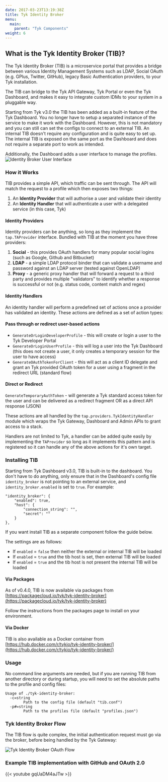 ```yaml
---
date: 2017-03-23T13:19:38Z
title: Tyk Identity Broker
menu:
  main:
    parent: "Tyk Components"
weight: 6 
---
```


## What is the Tyk Identity Broker (TIB)?

The Tyk Identity Broker (TIB) is a microservice portal that provides a bridge between various Identity Management Systems such as LDAP, Social OAuth (e.g. GPlus, Twitter, GitHub), legacy Basic Authentication providers, to your Tyk installation.

The TIB can bridge to the Tyk API Gateway, Tyk Portal or even the Tyk Dashboard, and makes it easy to integrate custom IDMs to your system in a pluggable way.

Starting from Tyk v3.0  the TIB has been added as a built-in feature of the Tyk Dashboard. You no longer have to setup a separated instance of the service to make it work with the Dashboard. However, this is not mandatory and you can still can set the configs to connect to an external TIB. An internal TIB doesn't require any configuration and is quite easy to set up. The internal TIB is exposed on the same port as the Dashboard and does not require a separate port to work as intended.

Additionally, the Dashboard adds a user interface to manage the profiles. 
![Identity Broker User Interface](https://user-images.githubusercontent.com/35005482/82677001-f20fb600-9c64-11ea-8ed3-2973b1d51463.gif)

### How it Works

TIB provides a simple API, which traffic can be sent through. The API will match the request to a profile which then exposes two things:

1. An **Identity Provider** that will authorise a user and validate their identity
2. An **Identity Handler** that will authenticate a user with a delegated service (in this case, Tyk)

#### Identity Providers

Identity providers can be anything, so long as they implement the `tap.TAProvider` interface. Bundled with TIB at the moment you have three providers:

1. **Social** - this provides OAuth handlers for many popular social logins (such as Google, Github and Bitbucket)
2. **LDAP** - a simple LDAP protocol binder that can validate a username and password against an LDAP server (tested against OpenLDAP)
3. **Proxy** - a generic proxy handler that will forward a request to a third party and provides multiple "validators" to identify whether a response is successful or not (e.g. status code, content match and regex)

#### Identity Handlers

An identity handler will perform a predefined set of actions once a provider has validated an identity. These actions are defined as a set of action types:

#### Pass through or redirect user-based actions

* `GenerateOrLoginDeveloperProfile` - this will create or login a user to the Tyk Developer Portal
* `GenerateOrLoginUserProfile` - this will log a user into the Tyk Dashboard (this does not create a user, it only creates a temporary session for the user to have access)
* `GenerateOAuthTokenForClient` - this will act as a client ID delegate and grant an Tyk provided OAuth token for a user using a fragment in the redirect URL (standard flow)

#### Direct or Redirect

`GenerateTemporaryAuthToken` - will generate a Tyk standard access token for the user and can be delivered as a redirect fragment OR as a direct API response (JSON)

These actions are all handled by the `tap.providers.TykIdentityHandler` module which wraps the Tyk Gateway, Dashboard and Admin APIs to grant access to a stack.

Handlers are not limited to Tyk, a handler can be added quite easily by implementing the `TAProvider` so long as it implements this pattern and is registered so it can handle any of the above actions for it's own target.

### Installing TIB

Starting from Tyk Dashboard v3.0, TIB is built-in to the dashboard. 
You don't have to do anything, only ensure that in the Dashboard's config file `identity_broker` is not pointing to an external service, and `identity_broker.enabled` is set to `true`. For example:

```
"identity_broker": {
    "enabled": true,
    "host": {
        "connection_string": "",
        "secret": ""
    }
},
```

If you want install TIB as a separate component follow the guide below.

The settings are as follows:

* If `enabled` = `false` then neither the external or internal TIB will be loaded
* If `enabled` = `true` and the tib host is set, then external TIB will be loaded
* If `enabled` = `true` and the tib host is not present the internal TIB will be loaded

#### Via Packages

As of v0.4.0, TIB is now available via packages from [https://packagecloud.io/tyk/tyk-identity-broker](https://packagecloud.io/tyk/tyk-identity-broker)

Follow the instructions from the packages page to install on your environment.

#### Via Docker

TIB is also available as a Docker container from [https://hub.docker.com/r/tykio/tyk-identity-broker/](https://hub.docker.com/r/tykio/tyk-identity-broker/)

### Usage

No command line arguments are needed, but if you are running TIB from another directory or during startup, you will need to set the absolute paths to the profile and config files:

```{.copyWrapper}
Usage of ./tyk-identity-broker:
  -c=string
        Path to the config file (default "tib.conf")
  -p#=string
        Path to the profiles file (default "profiles.json")
```


### Tyk Identity Broker Flow

The TIB flow is quite complex, the initial authentication request must go via the broker, before being handled by the Tyk Gateway:

![Tyk Identity Broker OAuth Flow](/docs/img/diagrams/idbroker.png)

### Example TIB implementation with GitHub and OAuth 2.0

{{< youtube gqUaDM4aJTw >}}

